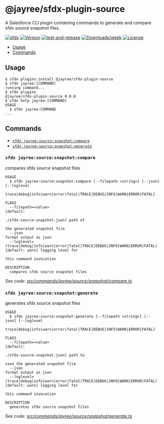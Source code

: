 # @jayree/sfdx-plugin-source

A Salesforce CLI plugin containing commands to generate and compare sfdx source snapshot files.

[![sfdx](https://img.shields.io/badge/cli-sfdx-brightgreen.svg)](https://developer.salesforce.com/tools/sfdxcli)
[![Version](https://img.shields.io/npm/v/@jayree/sfdx-plugin-source.svg)](https://npmjs.org/package/@jayree/sfdx-plugin-source)
[![test-and-release](https://github.com/jayree/sfdx-plugin-source/actions/workflows/release.yml/badge.svg)](https://github.com/jayree/sfdx-plugin-source/actions/workflows/release.yml)
[![Downloads/week](https://img.shields.io/npm/dw/@jayree/sfdx-plugin-source.svg)](https://npmjs.org/package/@jayree/sfdx-plugin-source)
[![License](https://img.shields.io/npm/l/@jayree/sfdx-plugin-source.svg)](https://github.com/jayree-plugins/sfdx-plugin-source/blob/main/package.json)

<!-- toc -->
* [Usage](#usage)
* [Commands](#commands)
<!-- tocstop -->
<!-- install -->

## Usage

<!-- usage -->
```sh-session
$ sfdx plugins:install @jayree/sfdx-plugin-source
$ sfdx jayree:[COMMAND]
running command...
$ sfdx plugins
@jayree/sfdx-plugin-source 0.0.0
$ sfdx help jayree:[COMMAND]
USAGE
  $ sfdx jayree:COMMAND
...
```
<!-- usagestop -->

## Commands

<!-- commands -->
* [`sfdx jayree:source:snapshot:compare`](#sfdx-jayreesourcesnapshotcompare)
* [`sfdx jayree:source:snapshot:generate`](#sfdx-jayreesourcesnapshotgenerate)

### `sfdx jayree:source:snapshot:compare`

compares sfdx source snapshot files

```
USAGE
  $ sfdx jayree:source:snapshot:compare [--filepath <string>] [--json] [--loglevel
    trace|debug|info|warn|error|fatal|TRACE|DEBUG|INFO|WARN|ERROR|FATAL]

FLAGS
  --filepath=<value>                                                                [default:
                                                                                    ./sfdx-source-snapshot.json] path of
                                                                                    the generated snapshot file
  --json                                                                            format output as json
  --loglevel=(trace|debug|info|warn|error|fatal|TRACE|DEBUG|INFO|WARN|ERROR|FATAL)  [default: warn] logging level for
                                                                                    this command invocation

DESCRIPTION
  compares sfdx source snapshot files
```

_See code: [src/commands/jayree/source/snapshot/compare.ts](https://github.com/jayree/sfdx-plugin-source/blob/v0.0.0/src/commands/jayree/source/snapshot/compare.ts)_

### `sfdx jayree:source:snapshot:generate`

generates sfdx source snapshot files

```
USAGE
  $ sfdx jayree:source:snapshot:generate [--filepath <string>] [--json] [--loglevel
    trace|debug|info|warn|error|fatal|TRACE|DEBUG|INFO|WARN|ERROR|FATAL]

FLAGS
  --filepath=<value>                                                                [default:
                                                                                    ./sfdx-source-snapshot.json] path to
                                                                                    save the generated snapshot file
  --json                                                                            format output as json
  --loglevel=(trace|debug|info|warn|error|fatal|TRACE|DEBUG|INFO|WARN|ERROR|FATAL)  [default: warn] logging level for
                                                                                    this command invocation

DESCRIPTION
  generates sfdx source snapshot files
```

_See code: [src/commands/jayree/source/snapshot/generate.ts](https://github.com/jayree/sfdx-plugin-source/blob/v0.0.0/src/commands/jayree/source/snapshot/generate.ts)_
<!-- commandsstop -->
